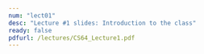 ```yaml
---
num: "lect01"
desc: "Lecture #1 slides: Introduction to the class"
ready: false
pdfurl: /lectures/CS64_Lecture1.pdf
---
```


